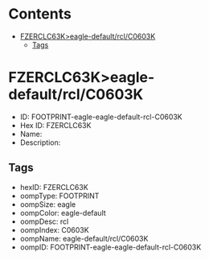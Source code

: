 



Contents
========

* [FZERCLC63K>eagle-default/rcl/C0603K](#fzerclc63keagle-defaultrclc0603k)
	* [Tags](#tags)

# FZERCLC63K>eagle-default/rcl/C0603K

- ID: FOOTPRINT-eagle-eagle-default-rcl-C0603K
- Hex ID: FZERCLC63K
- Name: 
- Description: 

## Tags

- hexID: FZERCLC63K
- oompType: FOOTPRINT
- oompSize: eagle
- oompColor: eagle-default
- oompDesc: rcl
- oompIndex: C0603K
- oompName: eagle-default/rcl/C0603K
- oompID: FOOTPRINT-eagle-eagle-default-rcl-C0603K
